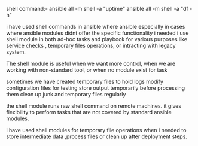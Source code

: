 shell command:-
ansible all -m shell -a "uptime"
ansible all -m shell -a "df -h"

i have used shell commands in ansible where ansible especially in cases where ansible modules didnt offer the specific functionality 
i needed
i use shell module in both ad-hoc tasks and playbook for various purposes like service checks , temporary files operations, or intracting with legacy system.

The shell module is useful when we want more control, when we are working with non-standard tool, or when no module exist for task


sometimes we have created temporary files to hold logs 
modify configuration files for testing 
store output temporarily before processing them 
clean up junk and temporary files regularly


the shell module runs raw shell command on remote machines.
it gives flexibility to perform tasks that are not covered by standard ansible modules.


i have used shell modules for temporary file operations when i needed to store intermediate data ,process files or clean up after 
deployment steps.



